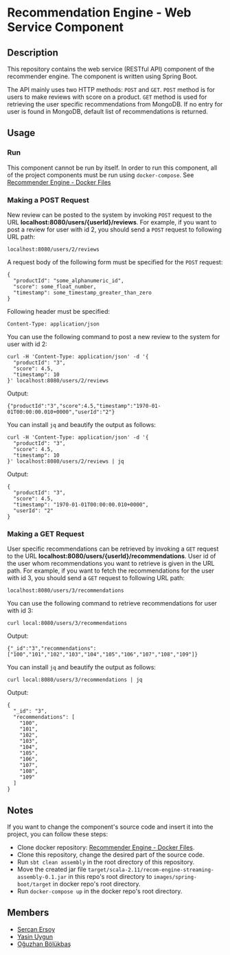 # Recommendation Engine - Web Service Component

## Description
This repository contains the web service (RESTful API) component of the recommender engine. The component is written using Spring Boot.

The API mainly uses two HTTP methods: `POST` and `GET`. `POST` method is for users to make reviews with score on a product. `GET` method is used for retrieving the user specific recommendations from MongoDB. If no entry for user is found in MongoDB, default list of recommendations is returned.

## Usage
### Run
This component cannot be run by itself. In order to run this component, all of the project components must be run using `docker-compose`. See [Recommender Engine - Docker Files](https://github.com/trendyol-data-eng-summer-intern-2019/recom-engine-docker)

### Making a POST Request
New review can be posted to the system by invoking `POST` request to the URL **localhost:8080/users/{userId}/reviews**. For example, if you want to post a review for user with id 2, you should send a `POST` request to following URL path:
```
localhost:8080/users/2/reviews
```

A request body of the following form must be specified for the `POST` request:
```
{
  "productId": "some_alphanumeric_id",
  "score": some_float_number,
  "timestamp": some_timestamp_greater_than_zero
}
```

Following header must be specified:
```
Content-Type: application/json
```

You can use the following command to post a new review to the system for user with id 2:
```
curl -H 'Content-Type: application/json' -d '{
  "productId": "3",
  "score": 4.5,
  "timestamp": 10
}' localhost:8080/users/2/reviews
```

Output:
```
{"productId":"3","score":4.5,"timestamp":"1970-01-01T00:00:00.010+0000","userId":"2"}
```

You can install `jq` and beautify the output as follows:
```
curl -H 'Content-Type: application/json' -d '{
  "productId": "3",
  "score": 4.5,
  "timestamp": 10
}' localhost:8080/users/2/reviews | jq
```

Output:
```
{
  "productId": "3",
  "score": 4.5,
  "timestamp": "1970-01-01T00:00:00.010+0000",
  "userId": "2"
}
```

### Making a GET Request
User specific recommendations can be retrieved by invoking a `GET` request to the URL **localhost:8080/users/{userId}/recommendations**. User id of the user whom recommendations you want to retrieve is given in the URL path. For example, if you want to fetch the recommendations for the user with id 3, you should send a `GET` request to following URL path:
```
localhost:8080/users/3/recommendations
```

You can use the following command to retrieve recommendations for user with id 3:
```
curl local:8080/users/3/recommendations
```

Output:
```
{"_id":"3","recommendations":["100","101","102","103","104","105","106","107","108","109"]}
```

You can install `jq` and beautify the output as follows:
```
curl local:8080/users/3/recommendations | jq
```
Output:
```
{
  "_id": "3",
  "recommendations": [
    "100",
    "101",
    "102",
    "103",
    "104",
    "105",
    "106",
    "107",
    "108",
    "109"
  ]
}
```

## Notes
If you want to change the component's source code and insert it into the project, you can follow these steps:
- Clone docker repository: [Recommender Engine - Docker Files](https://github.com/trendyol-data-eng-summer-intern-2019/recom-engine-docker).
- Clone this repository, change the desired part of the source code.
- Run `sbt clean assembly` in the root directory of this repository.
- Move the created jar file `target/scala-2.11/recom-engine-streaming-assembly-0.1.jar` in this repo's root directory to `images/spring-boot/target` in docker repo's root directory.
- Run `docker-compose up` in the docker repo's root directory.

## Members
- [Sercan Ersoy](https://github.com/sercanersoy)
- [Yasin Uygun](https://github.com/yasinuygun)
- [Oğuzhan Bölükbaş](https://github.com/oguzhan-bolukbas)
